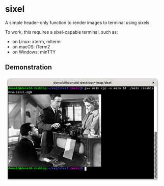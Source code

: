 # sixel

A simple header-only function to render images to terminal using sixels.

To work, this requires a sixel-capable terminal, such as:
- on Linux: xterm, mlterm
- on macOS: iTerm2
- on Windows: minTTY

## Demonstration

![sixel render in terminal](demo_in_terminal.png)
